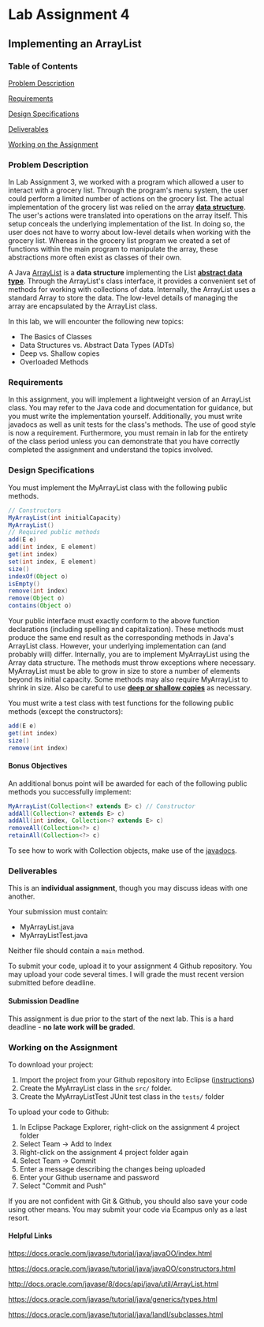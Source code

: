 # Lab Assignment 4
## Implementing an ArrayList

### Table of Contents 

[Problem Description](#problem-description)

[Requirements](#requirements)

[Design Specifications](#design-specifications)

[Deliverables](#deliverables)

[Working on the Assignment](#working-on-the-assignment)

### Problem Description

In Lab Assignment 3, we worked with a program which allowed a user to interact with a grocery list. Through the program's menu system, the user could perform a limited number of actions on the grocery list. The actual implementation of the grocery list was relied on the array [**data structure**](https://en.wikipedia.org/wiki/Data_structure). The user's actions were translated into operations on the array itself. This setup conceals the underlying implementation of the list. In doing so, the user does not have to worry about low-level details when working with the grocery list. Whereas in the grocery list program we created a set of functions within the main program to manipulate the array, these abstractions more often exist as classes of their own.

A Java [ArrayList](http://docs.oracle.com/javase/8/docs/api/java/util/ArrayList.html) is a **data structure** implementing the List [**abstract data type**](https://en.wikipedia.org/wiki/Abstract_data_type). Through the ArrayList's class interface, it provides a convenient set of methods for working with collections of data. Internally, the ArrayList uses a standard Array to store the data. The low-level details of managing the array are encapsulated by the ArrayList class.

In this lab, we will encounter the following new topics:
* The Basics of Classes
* Data Structures vs. Abstract Data Types (ADTs)
* Deep vs. Shallow copies
* Overloaded Methods

### Requirements

In this assignment, you will implement a lightweight version of an ArrayList class. You may refer to the Java code and documentation for guidance, but you must write the implementation yourself. Additionally, you must write javadocs as well as unit tests for the class's methods. The use of good style is now a requirement. Furthermore, you must remain in lab for the entirety of the class period unless you can demonstrate that you have correctly completed the assignment and understand the topics involved.

### Design Specifications

You must implement the MyArrayList class with the following public methods.

```java
// Constructors
MyArrayList(int initialCapacity)
MyArrayList()
// Required public methods
add(E e)
add(int index, E element)
get(int index)
set(int index, E element)
size()
indexOf(Object o)
isEmpty()
remove(int index)
remove(Object o)
contains(Object o)
```

Your public interface must exactly conform to the above function declarations (including spelling and capitalization).  These methods must produce the same end result as the corresponding methods in Java's ArrayList class. However, your underlying implementation can (and probably will) differ. Internally, you are to implement MyArrayList using the Array data structure. The methods must throw exceptions where necessary. MyArrayList must be able to grow in size to store a number of elements beyond its initial capacity. Some methods may also require MyArrayList to shrink in size. Also be careful to use [**deep or shallow copies**](https://en.wikipedia.org/wiki/Object_copying#Methods_of_copying) as necessary.

You must write a test class with test functions for the following public methods (except the constructors):
```java
add(E e)
get(int index)
size()
remove(int index)
```

#### Bonus Objectives

An additional bonus point will be awarded for each of the following public methods you successfully implement:
```java
MyArrayList(Collection<? extends E> c) // Constructor
addAll(Collection<? extends E> c)
addAll(int index, Collection<? extends E> c)
removeAll(Collection<?> c)
retainAll(Collection<?> c)
```
To see how to work with Collection objects, make use of the [javadocs](http://docs.oracle.com/javase/8/docs/api/java/util/Collection.html).

### Deliverables

This is an **individual assignment**, though you may discuss ideas with one another.

Your submission must contain:
* MyArrayList.java 
* MyArrayListTest.java

Neither file should contain a ```main``` method.

To submit your code, upload it to your assignment 4 Github repository. You may upload your code several times. I will grade the must recent version submitted before deadline.

#### Submission Deadline
This assignment is due prior to the start of the next lab. This is a hard deadline - **no late work will be graded**.

### Working on the Assignment
To download your project:

1. Import the project from your Github repository into Eclipse ([instructions](https://github.com/wvu-cs111/spring2017/blob/master/assignment3/README.md#importing-the-project-into-eclipse))
2. Create the MyArrayList class in the ```src/``` folder.
3. Create the MyArrayListTest JUnit test class in the ```tests/``` folder

To upload your code to Github:

1. In Eclipse Package Explorer, right-click on the assignment 4 project folder
2. Select Team -> Add to Index
3. Right-click on the assignment 4 project folder again
4. Select Team -> Commit
5. Enter a message describing the changes being uploaded
6. Enter your Github username and password
7. Select "Commit and Push"

If you are not confident with Git & Github, you should also save your code using other means. You may submit your code via Ecampus only as a last resort.

#### Helpful Links

https://docs.oracle.com/javase/tutorial/java/javaOO/index.html

https://docs.oracle.com/javase/tutorial/java/javaOO/constructors.html

http://docs.oracle.com/javase/8/docs/api/java/util/ArrayList.html

https://docs.oracle.com/javase/tutorial/java/generics/types.html

https://docs.oracle.com/javase/tutorial/java/IandI/subclasses.html


